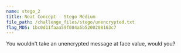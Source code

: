 ```yaml
---
name: stego_2
title: Neat Concept - Stego Medium
file_path: /challenge_files/stego/unencrypted.txt
flag_MD5: 1bc0d11faaa59f084a5b5200208163c7
---
```

You wouldn't take an unencrypted message at face value, would you?
